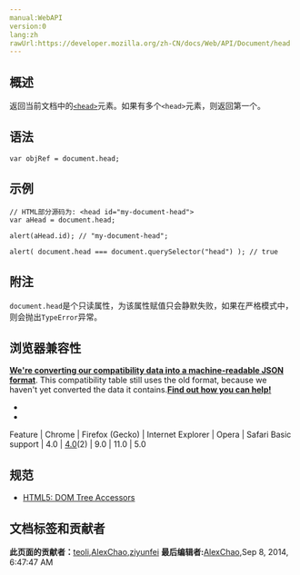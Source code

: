 ```yaml
---
manual:WebAPI
version:0
lang:zh
rawUrl:https://developer.mozilla.org/zh-CN/docs/Web/API/Document/head
---
```





## 概述<a name="Summary"></a>


返回当前文档中的[`<head>`](%8648 "HTML head 元素 规定文档相关的通用信息（元数据），包括文档的标题，文档的样式和脚本的链接（定义）等。")元素。如果有多个`<head>`元素，则返回第一个。


## 语法<a name="Syntax"></a>

```
var objRef = document.head;

```

## 示例<a name="Example"></a>

```
// HTML部分源码为: <head id="my-document-head">
var aHead = document.head;

alert(aHead.id); // "my-document-head";

alert( document.head === document.querySelector("head") ); // true
```

## 附注<a name="Example"></a>


`document.head`是个只读属性，为该属性赋值只会静默失败，如果在严格模式中，则会抛出`TypeError`异常。


## 浏览器兼容性<a name="浏览器兼容性"></a>


**[We&#39;re converting our compatibility data into a machine-readable JSON format](%3344 "")**. This compatibility table still uses the old format, because we haven&#39;t yet converted the data it contains.**[Find out how you can help!](%3392 "")**


* 
* 
Feature | Chrome | Firefox (Gecko) | Internet Explorer | Opera | Safari 
Basic support | 4.0 | [4.0](%3678 "Released on 2011-03-22.")(2) | 9.0 | 11.0 | 5.0 





## 规范<a name="Specification"></a>

* [HTML5: DOM Tree Accessors](%24599 "http://www.w3.org/TR/html5/dom.html#dom-document-head")



## 文档标签和贡献者
**此页面的贡献者：**[teoli](%160 ""),[AlexChao](%3728 ""),[ziyunfei](%61 "")
**最后编辑者:**[AlexChao](%3728 ""),<time>Sep 8, 2014, 6:47:47 AM</time>


